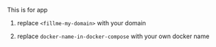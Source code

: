 
This is for app

1. replace `<fillme-my-domain>` with your domain

2. replace `docker-name-in-docker-compose` with your own docker name
